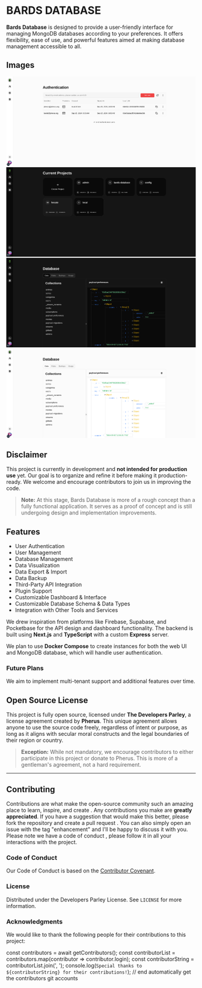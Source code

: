 # BARDS DATABASE

**Bards Database** is designed to provide a user-friendly interface for managing MongoDB databases according to your preferences. It offers flexibility, ease of use, and powerful features aimed at making database management accessible to all.

## Images

![Bards Database Authentication](/public/4.png)
![Bards Database Projects](/public/1.png)
![Bards Database Database dark](/public/2.png)
![Bards Database Database light](/public/3.png)

## Disclaimer

This project is currently in development and **not intended for production use** yet. Our goal is to organize and refine it before making it production-ready. We welcome and encourage contributors to join us in improving the code.

> **Note:** At this stage, Bards Database is more of a rough concept than a fully functional application. It serves as a proof of concept and is still undergoing design and implementation improvements.

## Features

- User Authentication
- User Management
- Database Management
- Data Visualization
- Data Export & Import
- Data Backup
- Third-Party API Integration
- Plugin Support
- Customizable Dashboard & Interface
- Customizable Database Schema & Data Types
- Integration with Other Tools and Services

We drew inspiration from platforms like Firebase, Supabase, and Pocketbase for the API design and dashboard functionality. The backend is built using **Next.js** and **TypeScript** with a custom **Express** server.

We plan to use **Docker Compose** to create instances for both the web UI and MongoDB database, which will handle user authentication.

### Future Plans

We aim to implement multi-tenant support and additional features over time.

## Open Source License

This project is fully open source, licensed under **The Developers Parley**, a license agreement created by **Pherus**. This unique agreement allows anyone to use the source code freely, regardless of intent or purpose, as long as it aligns with secular moral constructs and the legal boundaries of their region or country.

> **Exception:** While not mandatory, we encourage contributors to either participate in this project or donate to Pherus. This is more of a gentleman's agreement, not a hard requirement.

---

## Contributing

Contributions are what make the open-source community such an amazing place to learn, inspire, and create
. Any contributions you make are **greatly appreciated**.
If you have a suggestion that would make this better, please fork the repository and create a pull request
. You can also simply open an issue
with the tag "enhancement" and I'll be happy to discuss it with you.
Please note we have a code of conduct
, please follow it in all your interactions with the project.

### Code of Conduct

Our Code of Conduct
is based on the [Contributor Covenant](https://pherus.org/contributors-covenant).

### License

Distributed under the Developers Parley License. See `LICENSE` for more information.

### Acknowledgments

We would like to thank the following people for their contributions to this project:

const contributors = await getContributors();
const contributorList = contributors.map(contributor => contributor.login);
const contributorString = contributorList.join(', ');
console.log(`Special thanks to ${contributorString} for their contributions!`);
// end automatically get the contributors git accounts
